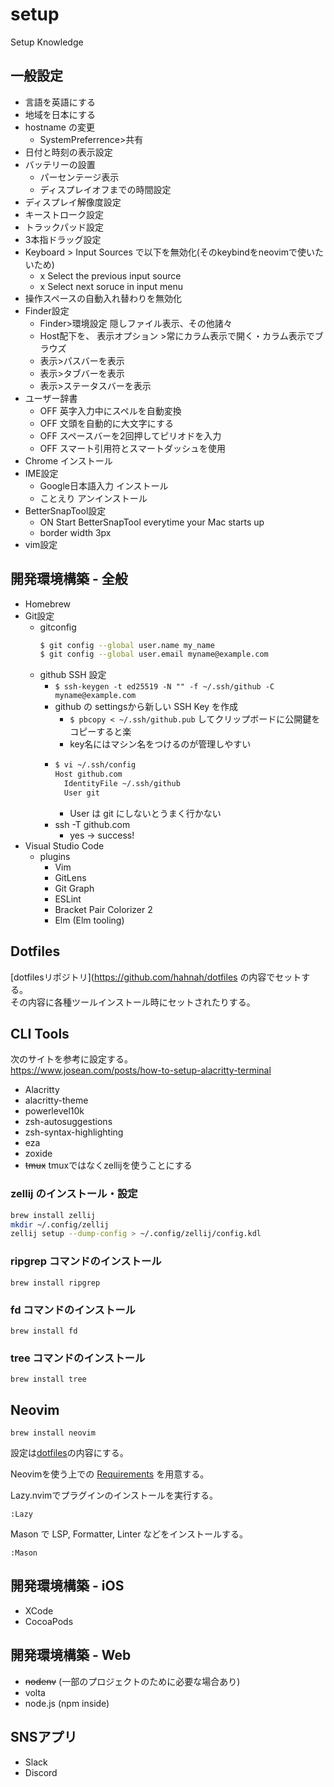 # setup

Setup Knowledge

## 一般設定

- 言語を英語にする
- 地域を日本にする
- hostname の変更
  - SystemPreferrence>共有
- 日付と時刻の表示設定
- バッテリーの設置
  - パーセンテージ表示
  - ディスプレイオフまでの時間設定
- ディスプレイ解像度設定
- キーストローク設定
- トラックパッド設定
- 3本指ドラッグ設定
- Keyboard > Input Sources で以下を無効化(そのkeybindをneovimで使いたいため)
  - x Select the previous input source
  - x Select next soruce in input menu
- 操作スペースの自動入れ替わりを無効化
- Finder設定
  - Finder>環境設定 隠しファイル表示、その他諸々
  - Host配下を、 表示オプション >常にカラム表示で開く・カラム表示でブラウズ
  - 表示>パスバーを表示
  - 表示>タブバーを表示
  - 表示>ステータスバーを表示
- ユーザー辞書
  - OFF 英字入力中にスペルを自動変換
  - OFF 文頭を自動的に大文字にする
  - OFF スペースバーを2回押してピリオドを入力
  - OFF スマート引用符とスマートダッシュを使用
- Chrome インストール
- IME設定
  - Google日本語入力 インストール
  - ことえり アンインストール
- BetterSnapTool設定
  - ON Start BetterSnapTool everytime your Mac starts up
  - border width 3px
- vim設定

## 開発環境構築 - 全般

- Homebrew
- Git設定
  - gitconfig
    ```sh
    $ git config --global user.name my_name
    $ git config --global user.email myname@example.com
    ```
  - github SSH 設定
    - `$ ssh-keygen -t ed25519 -N "" -f ~/.ssh/github -C myname@example.com`
    - github の settingsから新しい SSH Key を作成
      - `$ pbcopy < ~/.ssh/github.pub` してクリップボードに公開鍵をコピーすると楽
      - key名にはマシン名をつけるのが管理しやすい
    - ```sh
      $ vi ~/.ssh/config
      Host github.com
        IdentityFile ~/.ssh/github
        User git
      ```
      - User は git にしないとうまく行かない
    - ssh -T github.com
      - yes -> success!
- Visual Studio Code
  - plugins
    - Vim
    - GitLens
    - Git Graph
    - ESLint
    - Bracket Pair Colorizer 2
    - Elm (Elm tooling)

## Dotfiles

[dotfilesリポジトリ](https://github.com/hahnah/dotfiles の内容でセットする。  
その内容に各種ツールインストール時にセットされたりする。

## CLI Tools

次のサイトを参考に設定する。  
https://www.josean.com/posts/how-to-setup-alacritty-terminal

- Alacritty
- alacritty-theme
- powerlevel10k
- zsh-autosuggestions
- zsh-syntax-highlighting
- eza
- zoxide
- ~~tmux~~ tmuxではなくzellijを使うことにする

### zellij のインストール・設定

```bash
brew install zellij
mkdir ~/.config/zellij
zellij setup --dump-config > ~/.config/zellij/config.kdl
```

### ripgrep コマンドのインストール

```
brew install ripgrep
```

### fd コマンドのインストール

```
brew install fd
```

### tree コマンドのインストール

```
brew install tree
```

## Neovim

```
brew install neovim
```

設定は[dotfiles](https://github.com/hahnah/dotfiles)の内容にする。

Neovimを使う上での [Requirements](https://github.com/hahnah/dotfiles/blob/main/.config/nvim/README.md#requirements) を用意する。

Lazy.nvimでプラグインのインストールを実行する。

```
:Lazy
```

Mason で LSP, Formatter, Linter などをインストールする。

```
:Mason
```

## 開発環境構築 - iOS

- XCode
- CocoaPods

## 開発環境構築 - Web

- ~~nodenv~~ (一部のプロジェクトのために必要な場合あり)
- volta
- node.js (npm inside)

## SNSアプリ

- Slack
- Discord
